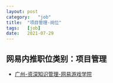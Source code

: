 ```yaml
---
layout:	post
category:	"job"
title:	"项目管理-岗位"
tags:	[job]
date:	2021-07-29
---
```

## 网易内推职位类别：项目管理
- [广州-资深知识管理-网易游戏学院](http://mobile.bole.netease.com/bole/boleDetail?id=32913&employeeId=346f03c3cda5f04c&key=all)
